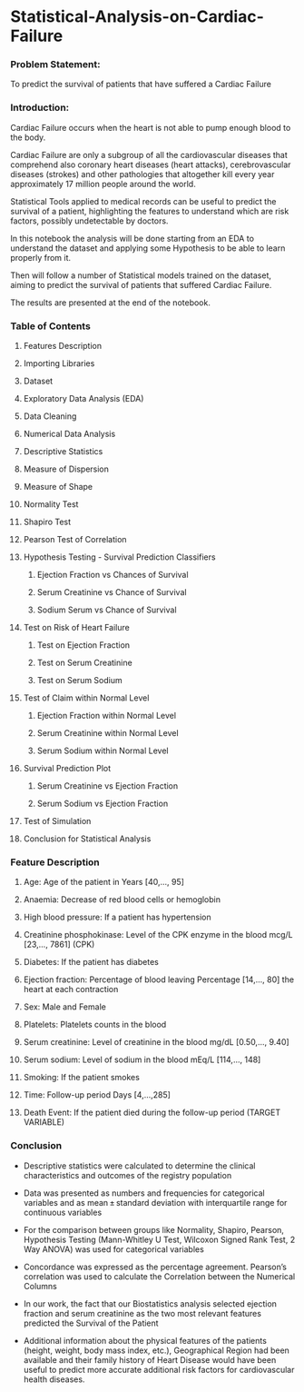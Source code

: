 # Statistical-Analysis-on-Cardiac-Failure

### Problem Statement: 
To predict the survival of patients that have suffered a Cardiac Failure

### Introduction:
Cardiac Failure occurs when the heart is not able to pump enough blood to the body.

Cardiac Failure are only a subgroup of all the cardiovascular diseases that comprehend also coronary heart diseases (heart attacks), cerebrovascular diseases (strokes) and other pathologies that altogether kill every year approximately 17 million people around the world.

Statistical Tools applied to medical records can be useful to predict the survival of a patient, highlighting the features to understand which are risk factors, possibly undetectable by doctors.

In this notebook the analysis will be done starting from an EDA to understand the dataset and applying some Hypothesis to be able to learn properly from it.

Then will follow a number of Statistical models trained on the dataset, aiming to predict the survival of patients that suffered Cardiac Failure.

The results are presented at the end of the notebook.

### Table of Contents

1.  Features Description

2.  Importing Libraries

3.  Dataset

4.  Exploratory Data Analysis (EDA)

5.  Data Cleaning

6.  Numerical Data Analysis

7.  Descriptive Statistics

8.  Measure of Dispersion

9.  Measure of Shape

10. Normality Test

11. Shapiro Test

12. Pearson Test of Correlation

13. Hypothesis Testing - Survival Prediction Classifiers
    
    1. Ejection Fraction vs Chances of Survival
    
    2. Serum Creatinine vs Chance of Survival
    
    3. Sodium Serum vs Chance of Survival
    
14. Test on Risk of Heart Failure
 
    1. Test on Ejection Fraction
    
    2. Test on Serum Creatinine
    
    3. Test on Serum Sodium
    
15. Test of Claim within Normal Level
    
    1. Ejection Fraction within Normal Level
    
    2. Serum Creatinine within Normal Level
    
    3. Serum Sodium within Normal Level
    
16. Survival Prediction Plot
    
    1. Serum Creatinine vs Ejection Fraction
    
    2. Serum Sodium vs Ejection Fraction
    
17. Test of Simulation

18. Conclusion for Statistical Analysis



### Feature Description

1. Age: Age of the patient in Years [40,..., 95]

2. Anaemia: Decrease of red blood cells or hemoglobin

3. High blood pressure: If a patient has hypertension

4. Creatinine phosphokinase: Level of the CPK enzyme in the blood mcg/L [23,..., 7861] (CPK)

5. Diabetes: If the patient has diabetes 

6. Ejection fraction: Percentage of blood leaving Percentage [14,..., 80] the heart at each contraction

7. Sex: Male and Female

8. Platelets: Platelets counts in the blood 

9. Serum creatinine: Level of creatinine in the blood mg/dL [0.50,..., 9.40]

10. Serum sodium: Level of sodium in the blood mEq/L [114,..., 148]

11. Smoking: If the patient smokes 

12. Time: Follow-up period Days [4,...,285]

13. Death Event: If the patient died during the follow-up period (TARGET VARIABLE)

### Conclusion
- Descriptive statistics were calculated to determine the clinical characteristics and outcomes of the registry population

- Data was presented as numbers and frequencies for categorical variables and as mean ± standard deviation with interquartile range for continuous variables

- For the comparison between groups like Normality, Shapiro, Pearson, Hypothesis Testing (Mann-Whitley U Test, Wilcoxon Signed Rank Test, 2 Way ANOVA) was used for categorical variables

- Concordance was expressed as the percentage agreement. Pearson’s correlation was used to calculate the Correlation between the Numerical Columns

- In our work, the fact that our Biostatistics analysis selected ejection fraction and serum creatinine as the two most relevant features predicted the Survival of the Patient

- Additional information about the physical features of the patients (height, weight, body mass index, etc.), Geographical Region had been available and their family history of Heart Disease would have been useful to predict more accurate additional risk factors for cardiovascular health diseases. 
